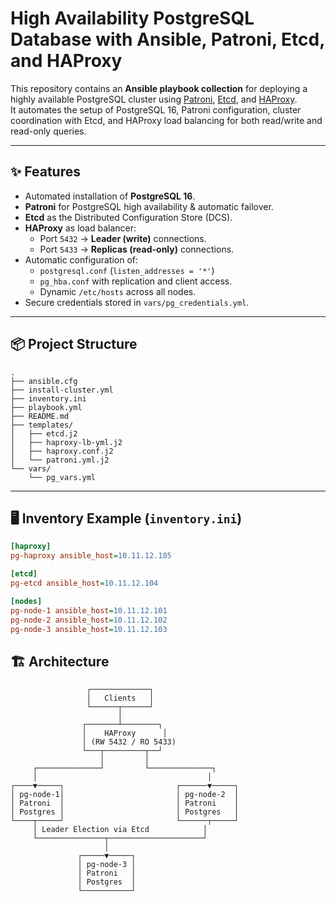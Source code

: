 # High Availability PostgreSQL Database with Ansible, Patroni, Etcd, and HAProxy

This repository contains an **Ansible playbook collection** for deploying a highly available PostgreSQL cluster using [Patroni](https://patroni.readthedocs.io/), [Etcd](https://etcd.io/), and [HAProxy](http://www.haproxy.org/).  
It automates the setup of PostgreSQL 16, Patroni configuration, cluster coordination with Etcd, and HAProxy load balancing for both read/write and read-only queries.

---

## ✨ Features

- Automated installation of **PostgreSQL 16**.
- **Patroni** for PostgreSQL high availability & automatic failover.
- **Etcd** as the Distributed Configuration Store (DCS).
- **HAProxy** as load balancer:
  - Port `5432` → **Leader (write)** connections.
  - Port `5433` → **Replicas (read-only)** connections.
- Automatic configuration of:
  - `postgresql.conf` (`listen_addresses = '*'`)
  - `pg_hba.conf` with replication and client access.
  - Dynamic `/etc/hosts` across all nodes.
- Secure credentials stored in `vars/pg_credentials.yml`.

---

## 📦 Project Structure

```
.
├── ansible.cfg
├── install-cluster.yml
├── inventory.ini
├── playbook.yml
├── README.md
├── templates/
│   ├── etcd.j2
│   ├── haproxy-lb-yml.j2
│   ├── haproxy.conf.j2
│   └── patroni.yml.j2
└── vars/
    └── pg_vars.yml

```

---

## 🖥️ Inventory Example (`inventory.ini`)

```ini
[haproxy]
pg-haproxy ansible_host=10.11.12.105

[etcd]
pg-etcd ansible_host=10.11.12.104

[nodes]
pg-node-1 ansible_host=10.11.12.101
pg-node-2 ansible_host=10.11.12.102
pg-node-3 ansible_host=10.11.12.103
```

## 🏗️ Architecture

```
                 ┌─────────────┐
                 │   Clients   │
                 └──────┬──────┘
                        │
                ┌───────┴────────┐
                │    HAProxy      │
                │ (RW 5432 / RO 5433)
                └───┬─────────┬──┘
                    │         │
     ┌──────────────┘         └──────────────┐
     │                                      │
┌────▼─────┐                         ┌──────▼─────┐
│ pg-node-1│                         │ pg-node-2  │
│ Patroni  │                         │ Patroni    │
│ Postgres │                         │ Postgres   │
└────┬─────┘                         └──────┬─────┘
     │ Leader Election via Etcd            │
     └───────────────┬─────────────────────┘
                     │
               ┌─────▼─────┐
               │ pg-node-3 │
               │ Patroni   │
               │ Postgres  │
               └───────────┘

```
